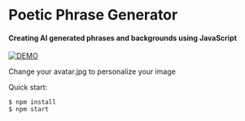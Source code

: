 # Poetic Phrase Generator
#### Creating AI generated phrases and backgrounds using JavaScript
[![DEMO](https://www.svgrepo.com/show/447274/button.svg)](https://brandon-isaac.github.io/poetic-phrase-generator/)
 
 Change your avatar.jpg to personalize your image

 
Quick start:

```
$ npm install
$ npm start
````


